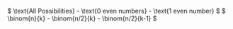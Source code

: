 $ \text{All Possibilities} - \text{0 even numbers} - \text{1 even number} $
$ \binom{n}{k} - \binom{n/2}{k} - \binom{n/2}{k-1} $
